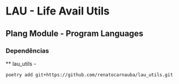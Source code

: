 
# LAU - Life Avail Utils

## Plang Module - Program Languages

### Dependências 

** lau_utils - 
```
poetry add git+https://github.com/renatocarnauba/lau_utils.git
```
